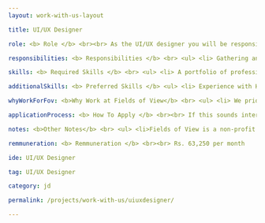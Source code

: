 ```yaml
---
layout: work-with-us-layout

title: UI/UX Designer

role: <b> Role </b> <br><br> As the UI/UX designer you will be responsible for the user experience (UX) and user interface (UI) design of our various digital tools and applications such as games and simulations that are based on the requirements of the different projects at FOV. The nature of our work means that projects span from complex simulations to data heavy interfaces to lightweight web apps. You will ensure that all elements of the online user experience are optimised for improved usability, usefulness, and exceptional visual design. It would be of benefit if you have passion for delivering adaptive and creative solutions to UI/UX design problems by staying up to date with best practices and emerging trends in user experience design and user interface technology.

responsibilities: <b> Responsibilities </b> <br> <ul> <li> Gathering and evaluating user requirements </li> <li> Investigating user experience design requirements for our suite of digital assets </li> <li> Producing high-quality UX design solutions through wireframes, visual and graphic designs, flow diagrams, storyboards, site maps, and prototypes </li> <li> Adhering to style standards on typography and graphic design </li> <li> Identify and troubleshoot UX problems (e.g. responsiveness) </li> <li> Test for intuitivity and experience </li> <li> Develop UI mockups and prototypes that clearly illustrate how sites function and look like </li> <li> Providing advice and guidance on the implementation of UX research methodologies and testing activities in order to analyse and predict user behaviour </li> </ul>

skills: <b> Required Skills </b> <br> <ul> <li> A portfolio of professional UI/UX design work for both web and mobile platforms </li> <li> Knowledge of wireframe tools (e.g. Sketch, InVision, Wireframe.cc, Moqups, etc.) </li> <li> Knowledge of design tools such (e.g. Adobe suite [Photoshop, Illustrator], Figma, etc.) </li> <li> Simultaneously working on multiple projects; multi-tasking and time-management skills, with the ability to prioritise tasks </li> <li> Quickly switching contexts </li> <li> Independently planning and managing your work </li> </ul>

additionalSkills: <b> Preferred Skills </b> <ul> <li> Experience with HTML5, CSS3 and other design elements related to web applications </li> </ul>

whyWorkForFov: <b>Why Work at Fields of View</b> <br> <ul> <li> We pride ourselves in building a collaborative and open environment around our work in building tools for inclusive public policy. This is your chance to become an addition to our coveted multidisciplinary team, that houses individuals from different backgrounds scaling from Journalism to Game Design to Law. </li> <li> We have collaborations with Indian and international universities, and you get access to cutting edge research in data and policy. </li> <li> Depending on your interest, you will contribute to research papers that will be published in major journals. </li> <li> Your work will contribute to real-world applications in addressing social problems. </li> </ul>

applicationProcess: <b> How To Apply </b> <br><br> If this sounds interesting or exciting to you, please write to work@fieldsofview.in with your CV, a writing sample and a thoughtful cover letter stating why you want to work with us in this role. <br> <ul> <li> We will review your application and, upon shortlisting it, set up a quick phone call. The phone call acts as a good way to introduce yourself and for us to let you know a bit more about our work. </li> <li> Having successfully gone through the phone call stage, we will provide you with an assignment. The assignment will involve a cross section of the kind of work you'll do with us. You take as much time as you want to complete the assignment, but we've noted that it takes on average about 7 days to finish. </li> <li> If we like your approach to the assignment, we invite you to spend two days with us. You can pepper us with more questions and get to know the rest of the team. You will also be provided a follow-up task to be performed during those 2 days. Once this is done, and if you like us and we like you, we will extend an offer within a week's time. </li> </ul

notes: <b>Other Notes</b> <br> <ul> <li>Fields of View is a non-profit organisation.</li> <li>The position is based in Bangalore</li> <li>Our office is in JP Nagar, close to Rangashankara</li></ul>

remmuneration: <b> Remmuneration </b> <br><br> Rs. 63,250 per month

ide: UI/UX Designer

tag: UI/UX Designer

category: jd

permalink: /projects/work-with-us/uiuxdesigner/

---
```


